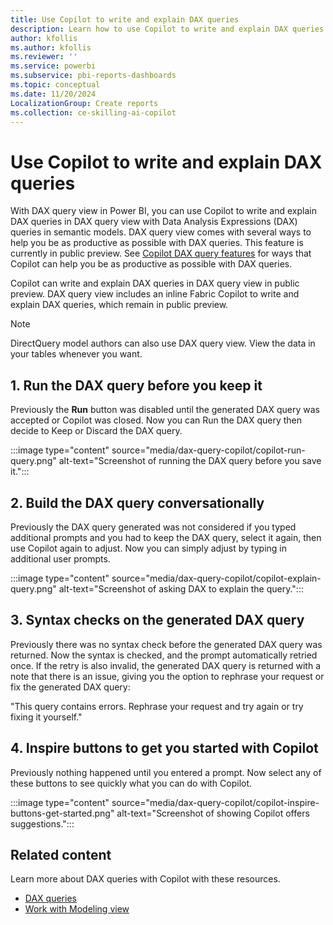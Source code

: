 ```yaml
---
title: Use Copilot to write and explain DAX queries
description: Learn how to use Copilot to write and explain DAX queries in DAX query view in Power BI Desktop.
author: kfollis
ms.author: kfollis
ms.reviewer: ''
ms.service: powerbi
ms.subservice: pbi-reports-dashboards
ms.topic: conceptual
ms.date: 11/20/2024
LocalizationGroup: Create reports
ms.collection: ce-skilling-ai-copilot
---
```


# Use Copilot to write and explain DAX queries

With DAX query view in Power BI, you can use Copilot to write and explain DAX queries in DAX query view with Data Analysis Expressions (DAX) queries in semantic models. DAX query view comes with several ways to help you be as productive as possible with DAX queries. This feature is currently in public preview. See [Copilot DAX query features](dax-query-copilot-features.md) for ways that Copilot can help you be as productive as possible with DAX queries.

Copilot can write and explain DAX queries in DAX query view in public preview. DAX query view includes an inline Fabric Copilot to write and explain DAX queries, which remain in public preview.

> [!NOTE]
> DirectQuery model authors can also use DAX query view. View the data in your tables whenever you want.

## 1. Run the DAX query before you keep it

Previously the **Run** button was disabled until the generated DAX query was accepted or Copilot was closed. Now you can Run the DAX query then decide to Keep or Discard the DAX query. 

:::image type="content" source="media/dax-query-copilot/copilot-run-query.png" alt-text="Screenshot of running the DAX query before you save it.":::

## 2. Build the DAX query conversationally

Previously the DAX query generated was not considered if you typed additional prompts and you had to keep the DAX query, select it again, then use Copilot again to adjust. Now you can simply adjust by typing in additional user prompts. 

:::image type="content" source="media/dax-query-copilot/copilot-explain-query.png" alt-text="Screenshot of asking DAX to explain the query."::: 

## 3. Syntax checks on the generated DAX query

Previously there was no syntax check before the generated DAX query was returned. Now the syntax is checked, and the prompt automatically retried once. If the retry is also invalid, the generated DAX query is returned with a note that there is an issue, giving you the option to rephrase your request or fix the generated DAX query:

"This query contains errors. Rephrase your request and try again or try fixing it yourself."

## 4. Inspire buttons to get you started with Copilot
 
Previously nothing happened until you entered a prompt. Now select any of these buttons to see quickly what you can do with Copilot.

:::image type="content" source="media/dax-query-copilot/copilot-inspire-buttons-get-started.png" alt-text="Screenshot of showing Copilot offers suggestions."::: 

## Related content

Learn more about DAX queries with Copilot with these resources.

- [DAX queries](/dax/dax-queries)  
- [Work with Modeling view](desktop-modeling-view.md)
